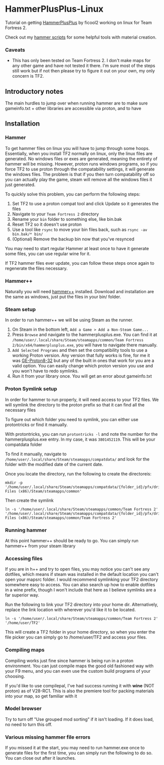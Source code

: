 # HammerPlusPlus-Linux
Tutorial on getting [HammerPlusPlus](https://ficool2.github.io/HammerPlusPlus-Website/index.html) by ficool2 working on linux for Team Fortress 2.

Check out my [hammer scripts](https://github.com/rsedxcftvgyhbujnkiqwe/linux-hammer-scripts) for some helpful tools with material creation.

### Caveats
- This has only been tested on Team Fortress 2. I don't make maps for any other game and have not tested it there. I'm sure most of the steps still work but if not then please try to figure it out on your own, my only concern is TF2.
## Introductory notes
The main hurdles to jump over when running hammer are to make sure gameinfo.txt + other libraries are accessible via proton, and to have 

## Installation
### Hammer
To get hammer files on linux you will have to jump through some hoops. Essentially, when you install TF2 normally on linux, only the linux files are generated. No windows files or exes are generated, meaning the entirety of hammer will be missing. However, proton runs windows programs, so if you force TF2 to use proton through the compatability settings, it will generate the windows files. The problem is that if you then turn compatability off so you can actually play the game, steam will remove all the windows files it just generated. 

To quickly solve this problem, you can perform the following steps:
1. Set TF2 to use a proton compat tool and click Update so it generates the files
2. Navigate to your `Team Fortress 2` directory
3. Rename your `bin` folder to something else, like bin.bak
4. Reset TF2 so it doesn't use proton
5. Use a tool like `rsync` to move your bin files back, such as `rsync -av bin.bak/* bin/`
6. (Optional) Remove the backup bin now that you've resynced

You may need to start regular Hammer at least once to have it generate some files, you can use regular wine for it.

If TF2 hammer files ever update, you can follow these steps once again to regenerate the files necessary.

### Hammer++
Naturally you will need [hammer++](https://ficool2.github.io/HammerPlusPlus-Website/download.html) installed. Download and installation are the same as windows, just put the files in your bin/ folder. 

### Steam setup
In order to run hammer++ we will be using Steam as the runner.
1. On Steam in the bottom left, `Add a Game > Add a Non-Steam Game...`
2. Press `Browse` and navigate to the hammerplusplus.exe. You can find it at `/home/user/.local/share/Steam/steamapps/common/Team Fortress 2/bin/x64/hammerplusplus.exe`, you will have to navigate there manually.
3. `Add Selected Programs` and then set the compatibility tools to use a working Proton version. Any version that fully works is fine, for me it was [GE-Proton8-32](https://github.com/GloriousEggroll/proton-ge-custom/releases/tag/GE-Proton8-32) but any of the built in ones that work for you are a valid option. You can easily change which proton version you use and you won't have to redo symlinks.
4. Run it from your library once. You will get an error about gameinfo.txt
### Proton Symlink setup
In order for hammer to run properly, it will need access to your TF2 files. We will symlink the directory to the proton prefix so that it can find all the necessary files

To figure out which folder you need to symlink, you can either use protontricks or find it manually. 

With protontricks, you can run `protontricks -l` and note the number for the hammerplusplus.exe entry. In my case, it was `3801452119`. This will be your compatdata folder

To find it manually, navigate to `/home/user/.local/share/Steam/steamapps/compatdata/` and look for the folder with the modified date of the current date.

Once you locate the directory, run the following to create the directoreis:
```
mkdir -p '/home/user/.local/share/Steam/steamapps/compatdata/{folder_id}/pfx/drive_c/Program Files (x86)/Steam/steamapps/common'
```
Then create the symlink
```
ln -s '/home/user/.local/share/Steam/steamapps/common/Team Fortress 2' '/home/user/.local/share/Steam/steamapps/compatdata/{folder_id}/pfx/drive_c/Program Files (x86)/Steam/steamapps/common/Team Fortress 2'
```
### Running hammer
At this point hammer++ should be ready to go. You can simply run hammer++ from your steam library
### Accessing files
If you are in h++ and try to open files, you may notice you can't see any dotfiles, which means if steam was installed in the default location you can't open your mapsrc folder. I would recommend symlinking your TF2 directory somewhere easy to access. You can also search up how to enable dotfiles in a wine prefix, though I won't include that here as I believe symlinks are a far superior way.

Run the following to link your TF2 directory into your home dir. Alternatively, replace the link location with wherever you'd like it to be located.
```
ln -s '/home/user/.local/share/Steam/steamapps/common/Team Fortress 2' '/home/user/TF2'
```
This will create a TF2 folder in your home directory, so when you enter the file picker you can simply go to /home/user/TF2 and access your files.
### Compiling maps
Compiling works just fine since hammer is being run in a proton environment. You can just compile maps the good old fashioned way with your F9 menu, and you can even use the custom build programs of your choosing.

If you'd like to use compilepal, I've had success running it with **wine** (NOT proton) as of V28-RC1. This is also the premiere tool for packing materials into your map, so get familiar with it
### Model browser
Try to turn off "Use grouped mod sorting" if it isn't loading. If it does load, no need to turn this off.
### Various missing hammer file errors
If you missed it at the start, you may need to run hammer.exe once to generate files for the first time, you can simply run the following to do so. You can close out after it launches.
